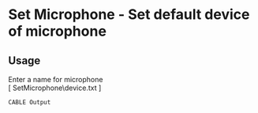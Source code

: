# Set Microphone - Set default device of microphone

## Usage

Enter a name for microphone  
[ SetMicrophone\\device.txt ]

```
CABLE Output
```
